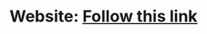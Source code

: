 # Website: <a href="https://yasharyanthecoder.github.io/Yash-Aryan.github.io/">Follow this link</a>

